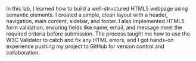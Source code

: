 In this lab, I learned how to build a well-structured HTML5 webpage using semantic elements. I created a simple, clean layout with a header, navigation, main content, sidebar, and footer. I also implemented HTML5 form validation, ensuring fields like name, email, and message meet the required criteria before submission. The process taught me how to use the W3C Validator to catch and fix any HTML errors, and I got hands-on experience pushing my project to GitHub for version control and collaboration.
